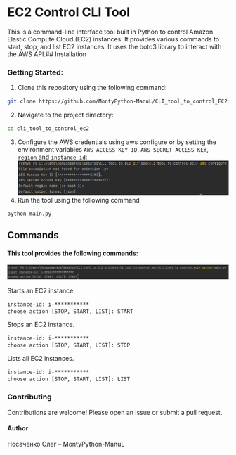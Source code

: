 # EC2 Control CLI Tool

This is a command-line interface tool built in Python to control Amazon Elastic Compute Cloud (EC2) instances. It provides various commands to start, stop, and list EC2 instances. It uses the boto3 library to interact with the AWS API.## Installation
### Getting Started:
1. Clone this repository using the following command:
```bash
git clone https://github.com/MontyPython-ManuL/CLI_tool_to_control_EC2.git
```

2. Navigate to the project directory:
```bash
cd cli_tool_to_control_ec2
```
3. Configure the AWS credentials using aws configure or by setting the environment variables `AWS_ACCESS_KEY_ID`, `AWS_SECRET_ACCESS_KEY`, `region` and `instance-id`:
![Иллюстрация к проекту](doc/img/image_2023-03-16_15-14-34.png)
4. Run the tool using the following command
```
python main.py
```
## Commands

#### This tool provides the following commands:
![Иллюстрация к проекту](doc/img/img.png)

Starts an EC2 instance.
```
instance-id: i-***********
choose action [STOP, START, LIST]: START
```

Stops an EC2 instance.
```
instance-id: i-***********
choose action [STOP, START, LIST]: STOP
```

Lists all EC2 instances.
```
instance-id: i-***********
choose action [STOP, START, LIST]: LIST
```

### Contributing
Contributions are welcome! Please open an issue or submit a pull request.

#### Author 

Носаченко Олег – MontyPython-ManuL